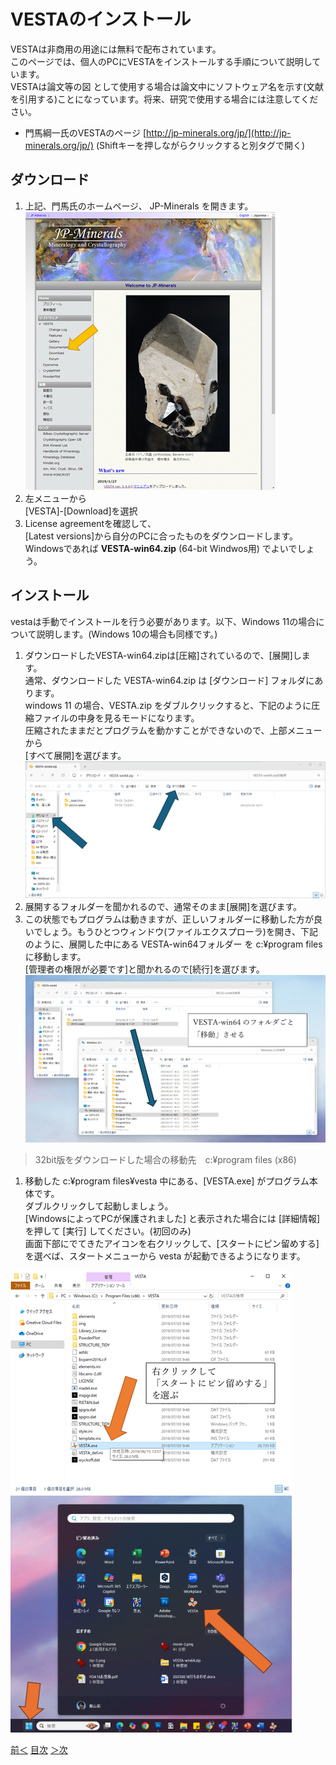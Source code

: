 # VESTAのインストール

VESTAは非商用の用途には無料で配布されています。  
このページでは、個人のPCにVESTAをインストールする手順について説明しています。  
VESTAは論文等の図 として使用する場合は論文中にソフトウェア名を示す(文献を引用する)ことになっています。将来、研究で使用する場合には注意してください。

- 門馬綱一氏のVESTAのページ [http://jp-minerals.org/jp/](http://jp-minerals.org/jp/) (Shiftキーを押しながらクリックすると別タグで開く)

## ダウンロード


1. 上記、門馬氏のホームページ、 JP-Minerals を開きます。  
<a class="wpel-icon-right" href="http://jp-minerals.org/jp/" target="blank" rel="external noopener noreferrer" data-wpel-link="external"><img class="alignnone size-full wp-image-194412" src="/img/minerals.png" alt="JP-minerals" width="400" height="445" /></a>
1. 左メニューから<br />[VESTA]-[Download]を選択
1. License agreementを確認して、  
[Latest versions]から自分のPCに合ったものをダウンロードします。Windowsであれば **VESTA-win64.zip** (64-bit Windwos用) でよいでしょう。


## インストール

vestaは手動でインストールを行う必要があります。以下、Windows 11の場合について説明します。(Windows 10の場合も同様です。) 

1. ダウンロードしたVESTA-win64.zipは[圧縮]されているので、[展開]します。  
通常、ダウンロードした VESTA-win64.zip は [ダウンロード] フォルダにあります。  
windows 11 の場合、VESTA.zip をダブルクリックすると、下記のように圧縮ファイルの中身を見るモードになります。  
圧縮されたままだとプログラムを動かすことができないので、上部メニューから  
[すべて展開]を選びます。<br><img class="wp-image-194416 size-full" src="/img/zip-2.png" alt="VESTA.zip の展開" width="600" />
1. 展開するフォルダーを聞かれるので、通常そのまま[展開]を選びます。
1. この状態でもプログラムは動きますが、正しいフォルダーに移動した方が良いでしょう。もうひとつウィンドウ(ファイルエクスプローラ)を開き、下記のように、展開した中にある VESTA-win64フォルダー を c:¥program files に移動します。  
[管理者の権限が必要です]と聞かれるので[続行]を選びます。<br><img class="wp-image-194417 size-full" src="/img/move-2.png" alt="展開したvestaフォルダーを program files (x86)に移動" width="600" />
> 32bit版をダウンロードした場合の移動先　c:¥program files (x86)
1. 移動した c:¥program files¥vesta 中にある、[VESTA.exe] がプログラム本体です。  
ダブルクリックして起動しましょう。  
[WindowsによってPCが保護されました] と表示された場合には [詳細情報] を押して [実行] してください。(初回のみ)  
画面下部にでてきたアイコンを右クリックして、[スタートにピン留めする]を選べば、スタートメニューから vesta が起動できるようになります。
<img class="wp-image-194423 size-full" src="/img/final.png" alt="vesta.exe" width="450" />
<img class="wp-image-194424 size-full" src="/img/final-2.png" alt="スタートメニュー" width="450" />

[前＜](aim.md) [目次](/README.md) [＞次](howtouse.md)
